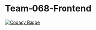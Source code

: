 # Team-068-Frontend

[![Codacy Badge](https://api.codacy.com/project/badge/Grade/304eb6a4d2fe4cac8166c62764ea4738)](https://app.codacy.com/gh/BuildForSDGCohort2/Team-068-Frontend?utm_source=github.com&utm_medium=referral&utm_content=BuildForSDGCohort2/Team-068-Frontend&utm_campaign=Badge_Grade_Settings)